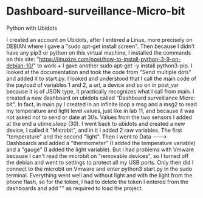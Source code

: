# Dashboard-surveillance-Micro-bit
Python with Ubidots

I created an account on Ubidots, after I entered a Linux, more precisely on DEBIAN where I gave a "sudo apt-get install screen". Then because I didn't have any pip3 or python 
on this virtual machine, I installed the commands on this site: "https://linuxize.com/post/how-to-install-python-3-9-on-debian-10/" to work + I gave another sudo apt-get -y 
install python3-pip. I looked at the documentation and took the code from "Send multiple dots" and added it to start.py.
I looked and understood that I call the main code of the payload of variables 1 and 2, a url, a device and so on in post_var because it is of JSON type, it practically recognizes
what I call from main.
I created a new dashboard on ubidots called "Dashboard surveillance Micro: bit".
In fact, in main.py I created in an infinite loop a msg and a msg2 to read my temperature and light level values, just like in lab 11, and because it was not asked not to send 
or date at 30s. Values from the two sensors I added at the end a utime.sleep (30).
I went back to ubidots and created a new device, I called it "Microbit", and in it I added 2 raw variables. The first "temperature" and the second "light". Then I went to 
Data ---> Dashboards and added a "thermometer" (I added the temperature variable) and a "gauge" (I added the light variable). But I had problems with Vmware because I can't 
read the microbit on "removable devices", so I turned off the debian and went to settings to protect all my USB ports. Only then did I connect to the microbit on Vmware and enter 
python3 start.py in the sudo terminal. Everything went well and without light and with the light from the phone flash, so for the token, I had to delete the token I entered from 
the dashboards and add "<token>" as required to load the project.
